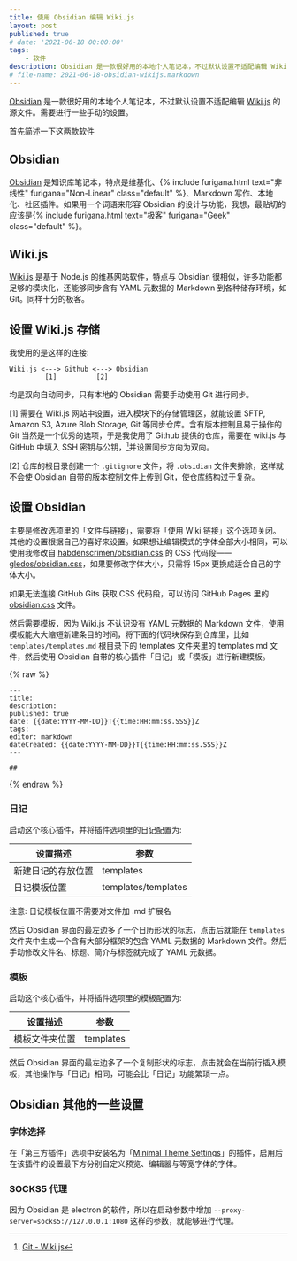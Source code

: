 ```yaml
---
title: 使用 Obsidian 编辑 Wiki.js
layout: post
published: true
# date: '2021-06-18 00:00:00'
tags:
    - 软件
description: Obsidian 是一款很好用的本地个人笔记本，不过默认设置不适配编辑 Wiki.js 的源文件。需要进行一些手动的设置。
# file-name: 2021-06-18-obsidian-wikijs.markdown
---
```


[Obsidian](https://obsidian.md/) 是一款很好用的本地个人笔记本，不过默认设置不适配编辑 [Wiki.js](https://js.wiki/) 的源文件。需要进行一些手动的设置。

<!-- more -->

首先简述一下这两款软件

## Obsidian

[Obsidian](https://obsidian.md/) 是知识库笔记本，特点是维基化、{% include furigana.html text="非线性" furigana="Non-Linear" class="default" %}、Markdown 写作、本地化、社区插件。如果用一个词语来形容 Obsidian 的设计与功能，我想，最贴切的应该是{% include furigana.html text="极客" furigana="Geek" class="default" %}。

## Wiki.js

[Wiki.js](https://js.wiki/) 是基于 Node.js 的维基网站软件，特点与 Obsidian 很相似，许多功能都足够的模块化，还能够同步含有 YAML 元数据的 Markdown 到各种储存环境，如 Git。同样十分的极客。

## 设置 Wiki.js 存储

我使用的是这样的连接:

```text
Wiki.js <---> Github <---> Obsidian
         [1]          [2]
```

均是双向自动同步，只有本地的 Obsidian 需要手动使用 Git 进行同步。

[1] 需要在 Wiki.js 网站中设置，进入模块下的存储管理区，就能设置 SFTP, Amazon S3, Azure Blob Storage, Git 等同步仓库。含有版本控制且易于操作的 Git 当然是一个优秀的选项，于是我使用了 Github 提供的仓库，需要在 wiki.js 与 GitHub 中填入 SSH 密钥与公钥，[^st_git]并设置同步方向为双向。

[^st_git]: [Git - Wiki.js](https://docs.requarks.io/storage/git)

[2] 仓库的根目录创建一个 `.gitignore` 文件，将 `.obsidian` 文件夹排除，这样就不会使 Obsidian 自带的版本控制文件上传到 Git，使仓库结构过于复杂。

## 设置 Obsidian

主要是修改选项里的「文件与链接」，需要将「使用 Wiki 链接」这个选项关闭。其他的设置根据自己的喜好来设置。如果想让编辑模式的字体全部大小相同，可以使用我修改自 [habdenscrimen/obsidian.css](https://gist.github.com/habdenscrimen/be1bb1539ddac6dba71e6067e118b2cf) 的 CSS 代码段——[gledos/obsidian.css](https://gist.github.com/gledos/953d4fa4ec278bb9603dfd837ee47146)，如果要修改字体大小，只需将 15px 更换成适合自己的字体大小。

如果无法连接 GitHub Gits 获取 CSS 代码段，可以访问 GitHub Pages 里的 [obsidian.css](text/obsidian/obsidian.css) 文件。

然后需要模板，因为 Wiki.js 不认识没有 YAML 元数据的 Markdown 文件，使用模板能大大缩短新建条目的时间，将下面的代码块保存到仓库里，比如 `templates/templates.md` 根目录下的 templates 文件夹里的 templates.md 文件，然后使用 Obsidian 自带的核心插件「日记」或「模板」进行新建模板。

{% raw %}

```text
---
title: 
description: 
published: true
date: {{date:YYYY-MM-DD}}T{{time:HH:mm:ss.SSS}}Z
tags: 
editor: markdown
dateCreated: {{date:YYYY-MM-DD}}T{{time:HH:mm:ss.SSS}}Z
---

## 

```

{% endraw %}

### 日记

启动这个核心插件，并将插件选项里的日记配置为:

| 设置描述           | 参数                |
| ------------------ | ------------------- |
| 新建日记的存放位置 | templates           |
| 日记模板位置       | templates/templates |

注意: 日记模板位置不需要对文件加 .md 扩展名

然后 Obsidian 界面的最左边多了一个日历形状的标志，点击后就能在 `templates` 文件夹中生成一个含有大部分框架的包含 YAML 元数据的 Markdown 文件。然后手动修改文件名、标题、简介与标签就完成了 YAML 元数据。

### 模板

启动这个核心插件，并将插件选项里的模板配置为:

| 设置描述       | 参数      |
| -------------- | --------- |
| 模板文件夹位置 | templates |

然后 Obsidian 界面的最左边多了一个复制形状的标志，点击就会在当前行插入模板，其他操作与「日记」相同，可能会比「日记」功能繁琐一点。

## Obsidian 其他的一些设置

### 字体选择

在「第三方插件」选项中安装名为「[Minimal Theme Settings](https://github.com/kepano/obsidian-minimal-settings)」的插件，启用后在该插件的设置最下方分别自定义预览、编辑器与等宽字体的字体。

### SOCKS5 代理

因为 Obsidian 是 electron 的软件，所以在启动参数中增加 `--proxy-server=socks5://127.0.0.1:1080` 这样的参数，就能够进行代理。

